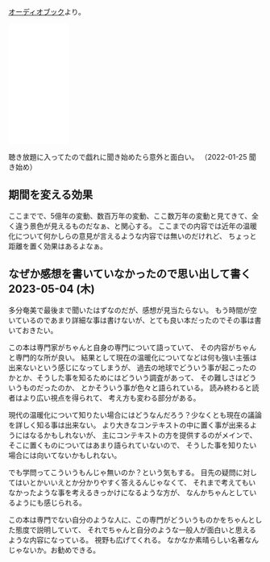 [オーディオブック](%E3%82%AA%E3%83%BC%E3%83%87%E3%82%A3%E3%82%AA%E3%83%96%E3%83%83%E3%82%AF)より。

<iframe style="width:120px;height:240px;" marginwidth="0" marginheight="0" scrolling="no" frameborder="0" src="//rcm-fe.amazon-adsystem.com/e/cm?lt1=_blank&bc1=000000&IS2=1&bg1=FFFFFF&fc1=000000&lc1=0000FF&t=karino203-22&language=en_US&o=9&p=8&l=as4&m=amazon&f=ifr&ref=as_ss_li_til&asins=B06X6H7RPS&linkId=39eb2476c5ff2d48dd814c8dc80a7662"></iframe>

聴き放題に入ってたので戯れに聞き始めたら意外と面白い。 （2022-01-25 聞き始め）

## 期間を変える効果

ここまでで、5億年の変動、数百万年の変動、ここ数万年の変動と見てきて、全く違う景色が見えるものだなぁ、と関心する。
ここまでの内容では近年の温暖化について何かしらの意見が言えるような内容では無いのだけれど、
ちょっと距離を置く効果はあるよなぁ。

## なぜか感想を書いていなかったので思い出して書く 2023-05-04 (木)

多分奄美で最後まで聞いたはずなのだが、感想が見当たらない。
もう時間が空いているのであまり詳細な事は書けないが、とても良い本だったのでその事は書いておきたい。

この本は専門家がちゃんと自身の専門について語っていて、
その内容がちゃんと専門的な所が良い。
結果として現在の温暖化についてなどは何も強い主張は出来ないという感じになってしまうが、
過去の地球でどういう事が起こったのかとか、そうした事を知るためにはどういう調査があって、
その難しさはどういうものだったのか、
とかそういう事が色々と語られている。
読み終わると読者はより広い視点を得られて、
考え方も変わる部分がある。

現代の温暖化について知りたい場合にはどうなんだろう？少なくとも現在の議論を詳しく知る事は出来ない。
より大きなコンテキストの中に置く事が出来るようにはなるかもしれないが、
主にコンテキストの方を提供するのがメインで、そこに置くものについてはあまり語られていないので、
そうした事を知りたい場合には向いてないかもしれない。

でも学問ってこういうもんじゃ無いのか？という気もする。
目先の疑問に対してはいとかいいえとか分かりやすく答えるんじゃなくて、
それまで考えてもいなかったような事を考えるきっかけになるような方が、
なんかちゃんとしているようにも感じられる。

この本は専門でない自分のような人に、この専門がどういうものかをちゃんとした態度で説明していて、
それでちゃんと自分のような一般人が面白いと思えるような内容になっている。
視野も広げてくれる。
なかなか素晴らしい名著なんじゃないか。お勧めできる。